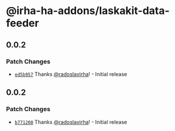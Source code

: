 # @irha-ha-addons/laskakit-data-feeder

## 0.0.2

### Patch Changes

- [`ed5b957`](https://github.com/radoslavirha/ha-addons/commit/ed5b95752d05df02f87a504868d3e641d6aecad5) Thanks [@radoslavirha](https://github.com/radoslavirha)! - Initial release

## 0.0.2

### Patch Changes

- [`b771200`](https://github.com/radoslavirha/ha-addons/commit/b771200f366bfdcdddabd85830bb43af71667354) Thanks [@radoslavirha](https://github.com/radoslavirha)! - Initial release
